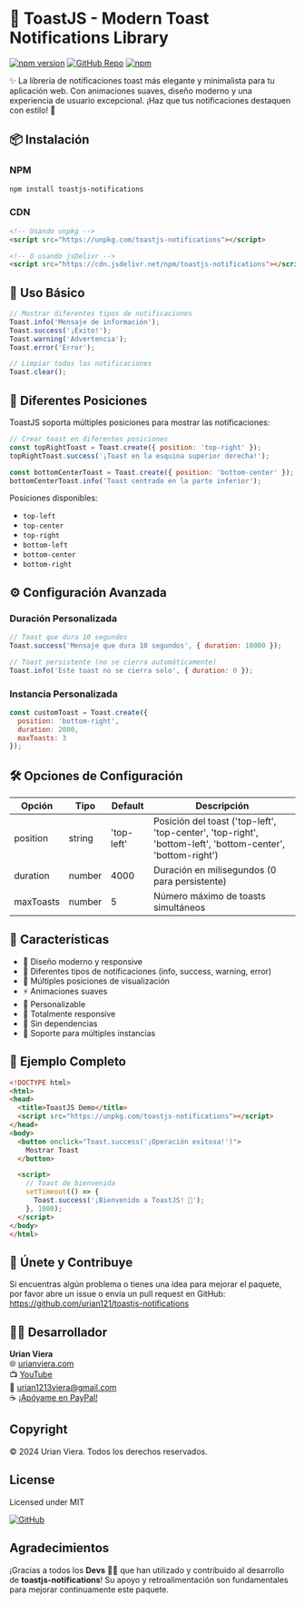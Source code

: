 # 🎉 ToastJS - Modern Toast Notifications Library

[![npm version](https://img.shields.io/npm/v/toastjs-notifications.svg?style=flat-square)](https://www.npmjs.com/package/toastjs-notifications)
[![GitHub Repo](https://img.shields.io/badge/GitHub-repository-blue?style=flat-square&logo=github)](https://github.com/urian121/toastjs-notifications)
[![npm](https://img.shields.io/npm/dt/toastjs-notifications.svg)](https://www.npmjs.com/package/toastjs-notifications)


✨ La librería de notificaciones toast más elegante y minimalista para tu aplicación web. Con animaciones suaves, diseño moderno y una experiencia de usuario excepcional. ¡Haz que tus notificaciones destaquen con estilo! 🚀

## 📦 Instalación

### NPM
```bash
npm install toastjs-notifications
```

### CDN
```html
<!-- Usando unpkg -->
<script src="https://unpkg.com/toastjs-notifications"></script>

<!-- O usando jsDelivr -->
<script src="https://cdn.jsdelivr.net/npm/toastjs-notifications"></script>
```

## 🚀 Uso Básico

```javascript
// Mostrar diferentes tipos de notificaciones
Toast.info('Mensaje de información');
Toast.success('¡Éxito!');
Toast.warning('Advertencia');
Toast.error('Error');

// Limpiar todas las notificaciones
Toast.clear();
```

## 🎨 Diferentes Posiciones

ToastJS soporta múltiples posiciones para mostrar las notificaciones:

```javascript
// Crear toast en diferentes posiciones
const topRightToast = Toast.create({ position: 'top-right' });
topRightToast.success('¡Toast en la esquina superior derecha!');

const bottomCenterToast = Toast.create({ position: 'bottom-center' });
bottomCenterToast.info('Toast centrado en la parte inferior');
```

Posiciones disponibles:
- `top-left`
- `top-center`
- `top-right`
- `bottom-left`
- `bottom-center`
- `bottom-right`

## ⚙️ Configuración Avanzada

### Duración Personalizada
```javascript
// Toast que dura 10 segundos
Toast.success('Mensaje que dura 10 segundos', { duration: 10000 });

// Toast persistente (no se cierra automáticamente)
Toast.info('Este toast no se cierra solo', { duration: 0 });
```

### Instancia Personalizada
```javascript
const customToast = Toast.create({
  position: 'bottom-right',
  duration: 2000,
  maxToasts: 3
});
```

## 🛠️ Opciones de Configuración

| Opción | Tipo | Default | Descripción |
|--------|------|---------|-------------|
| position | string | 'top-left' | Posición del toast ('top-left', 'top-center', 'top-right', 'bottom-left', 'bottom-center', 'bottom-right') |
| duration | number | 4000 | Duración en milisegundos (0 para persistente) |
| maxToasts | number | 5 | Número máximo de toasts simultáneos |

## 📱 Características

- 🎯 Diseño moderno y responsive
- 🌈 Diferentes tipos de notificaciones (info, success, warning, error)
- 📍 Múltiples posiciones de visualización
- ⚡ Animaciones suaves
- 🎨 Personalizable
- 📱 Totalmente responsive
- 🚀 Sin dependencias
- 💪 Soporte para múltiples instancias

## 📝 Ejemplo Completo

```html
<!DOCTYPE html>
<html>
<head>
  <title>ToastJS Demo</title>
  <script src="https://unpkg.com/toastjs-notifications"></script>
</head>
<body>
  <button onclick="Toast.success('¡Operación exitosa!')">
    Mostrar Toast
  </button>

  <script>
    // Toast de bienvenida
    setTimeout(() => {
      Toast.success('¡Bienvenido a ToastJS! 🎉');
    }, 1000);
  </script>
</body>
</html>
```

## 🤝 Únete y Contribuye

Si encuentras algún problema o tienes una idea para mejorar el paquete, por favor abre un issue o envía un pull request
en GitHub: https://github.com/urian121/toastjs-notifications

## 👨‍💻 Desarrollador

**Urian Viera**  
🌐 [urianviera.com](https://www.urianviera.com)  
📺 [YouTube](https://www.youtube.com/WebDeveloperUrianViera)  
💌 [urian1213viera@gmail.com](mailto:urian1213viera@gmail.com)  
☕ [¡Apóyame en PayPal!](https://www.paypal.com/donate/?hosted_button_id=4SV78MQJJH3VE)

## Copyright

© 2024 Urian Viera. Todos los derechos reservados.

## License

Licensed under MIT

[![GitHub](https://img.shields.io/badge/GitHub-urian121/toastjs--notifications-181717?logo=github&style=flat-square)](https://github.com/urian121/toastjs-notifications)

## Agradecimientos

¡Gracias a todos los **Devs** 👨‍💻 que han utilizado y contribuido al desarrollo de **toastjs-notifications**! Su apoyo y retroalimentación son fundamentales para mejorar continuamente este paquete.
